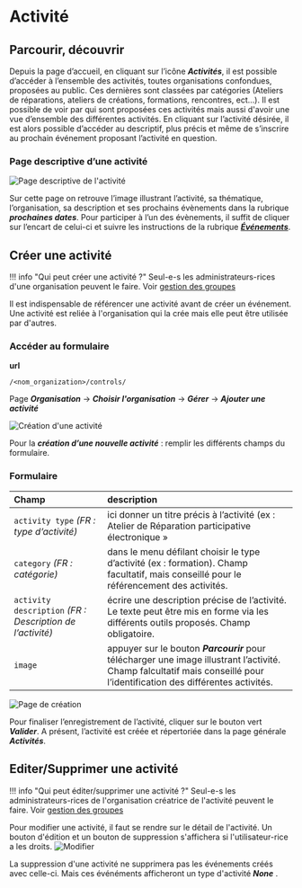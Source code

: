 # Activité 

## Parcourir, découvrir

Depuis la page d’accueil, en cliquant sur l’icône ***Activités***, il est possible d’accéder à l’ensemble des activités, toutes organisations confondues, proposées au public. 
Ces dernières sont classées par catégories (Ateliers de réparations, ateliers de créations, formations, rencontres, ect…). Il est possible de voir par qui sont proposées ces activités mais aussi d'avoir une vue d’ensemble des différentes activités. En cliquant sur l’activité désirée, il est alors possible d’accéder au descriptif, plus précis et même de s’inscrire au prochain événement proposant l’activité en question.

### Page descriptive d’une activité

![Page descriptive de l'activité](../assets/activity/4.png)

Sur cette page on retrouve l’image illustrant l’activité, sa thématique, l’organisation, sa description et ses prochains évènements dans la rubrique ***prochaines dates***. Pour participer à l’un des évènements, il suffit de cliquer sur l’encart de celui-ci et suivre les instructions de la rubrique [***Événements***](event/reservation.md). 


## Créer une activité


!!! info "Qui peut créer une activité ?"
    Seul-e-s les administrateurs-rices d'une organisation peuvent le faire. Voir [gestion des groupes](organization/groups.md)

Il est indispensable de référencer une activité avant de créer un événement. 
Une activité est reliée à l'organisation qui la crée mais elle peut être utilisée par d'autres.

### Accéder au formulaire 

**url** 
```
/<nom_organization>/controls/
```

Page ***Organisation*** → ***Choisir l'organisation*** → ***Gérer*** → ***Ajouter une activité***

![Création d'une activité](../assets/activity/1.png)

Pour la ***création d’une nouvelle activité*** : remplir les différents champs du formulaire.

### Formulaire 

| Champ | description |
|:--|:--|
|  ```activity type``` *(FR : type d’activité)* | ici donner un titre précis à l’activité (ex : Atelier de Réparation participative électronique » |
| ```category``` *(FR : catégorie)* | dans le menu défilant choisir le type d’activité (ex : formation). Champ facultatif, mais conseillé pour le référencement des activités. |
| ```activity description``` *(FR : Description de l’activité)* | écrire une description précise de l’activité. Le texte peut être mis en forme via les différents outils proposés. Champ obligatoire.|
| ```image``` | appuyer sur le bouton  ***Parcourir*** pour télécharger une image illustrant l’activité. Champ falcultatif mais conseillé pour l’identification des différentes activités. |

![Page de création](../assets/activity/2.png)

Pour finaliser l’enregistrement de l’activité, cliquer sur le bouton vert ***Valider***.
A présent, l’activité est créée et répertoriée dans la page générale ***Activités***.

## Editer/Supprimer une activité

!!! info "Qui peut éditer/supprimer une activité ?"
    Seul-e-s les administrateurs-rices de l'organisation créatrice de l'activité peuvent le faire. Voir [gestion des groupes]("organization/groups.md")

Pour modifier une activité, il faut se rendre sur le détail de l'activité. Un bouton d'édition et un bouton de suppression s'affichera si l'utilisateur-rice a les droits. 
![Modifier](../assets/activity/5.png#center)

La suppression d'une activité ne supprimera pas les événements créés avec celle-ci. Mais ces événéments afficheront un type d'activité ***None*** . 

